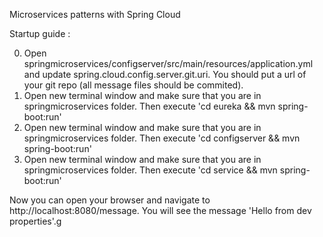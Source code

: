 Microservices patterns with Spring Cloud

Startup guide :

0) Open springmicroservices/configserver/src/main/resources/application.yml and update spring.cloud.config.server.git.uri. 
    You should put a url of your git repo (all message files should be commited).
1) Open new terminal window and make sure that you are in springmicroservices folder. 
    Then execute 'cd eureka && mvn spring-boot:run'
2) Open new terminal window and make sure that you are in springmicroservices folder. 
    Then execute 'cd configserver && mvn spring-boot:run'
3) Open new terminal window and make sure that you are in springmicroservices folder. 
    Then execute 'cd service && mvn spring-boot:run'

Now you can open your browser and navigate to http://localhost:8080/message. You will see the message 'Hello from dev properties'.g
